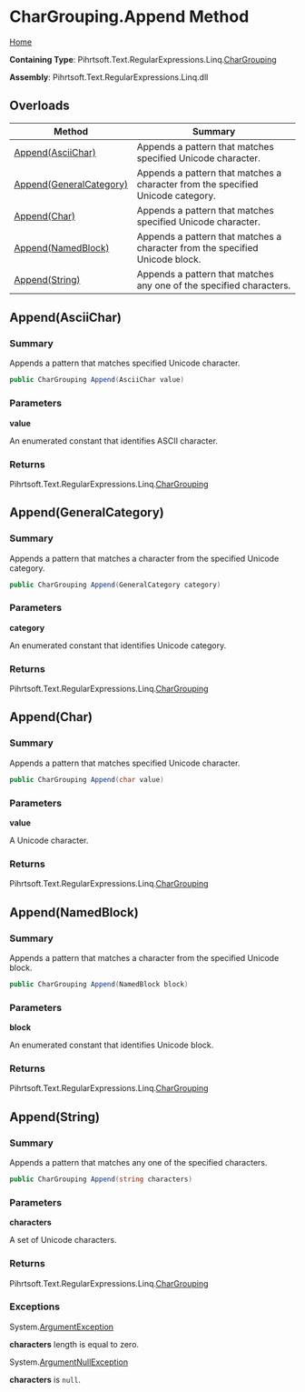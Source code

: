 # CharGrouping\.Append Method

[Home](../../../../../../README.md)

**Containing Type**: Pihrtsoft\.Text\.RegularExpressions\.Linq\.[CharGrouping](../README.md)

**Assembly**: Pihrtsoft\.Text\.RegularExpressions\.Linq\.dll

## Overloads

| Method | Summary |
| ------ | ------- |
| [Append(AsciiChar)](#Pihrtsoft_Text_RegularExpressions_Linq_CharGrouping_Append_Pihrtsoft_Text_RegularExpressions_Linq_AsciiChar_) | Appends a pattern that matches specified Unicode character\. |
| [Append(GeneralCategory)](#Pihrtsoft_Text_RegularExpressions_Linq_CharGrouping_Append_Pihrtsoft_Text_RegularExpressions_Linq_GeneralCategory_) | Appends a pattern that matches a character from the specified Unicode category\. |
| [Append(Char)](#Pihrtsoft_Text_RegularExpressions_Linq_CharGrouping_Append_System_Char_) | Appends a pattern that matches specified Unicode character\. |
| [Append(NamedBlock)](#Pihrtsoft_Text_RegularExpressions_Linq_CharGrouping_Append_Pihrtsoft_Text_RegularExpressions_Linq_NamedBlock_) | Appends a pattern that matches a character from the specified Unicode block\. |
| [Append(String)](#Pihrtsoft_Text_RegularExpressions_Linq_CharGrouping_Append_System_String_) | Appends a pattern that matches any one of the specified characters\. |

## Append\(AsciiChar\) <a name="Pihrtsoft_Text_RegularExpressions_Linq_CharGrouping_Append_Pihrtsoft_Text_RegularExpressions_Linq_AsciiChar_"></a>

### Summary

Appends a pattern that matches specified Unicode character\.

```csharp
public CharGrouping Append(AsciiChar value)
```

### Parameters

**value**

An enumerated constant that identifies ASCII character\.

### Returns

Pihrtsoft\.Text\.RegularExpressions\.Linq\.[CharGrouping](../README.md)

## Append\(GeneralCategory\) <a name="Pihrtsoft_Text_RegularExpressions_Linq_CharGrouping_Append_Pihrtsoft_Text_RegularExpressions_Linq_GeneralCategory_"></a>

### Summary

Appends a pattern that matches a character from the specified Unicode category\.

```csharp
public CharGrouping Append(GeneralCategory category)
```

### Parameters

**category**

An enumerated constant that identifies Unicode category\.

### Returns

Pihrtsoft\.Text\.RegularExpressions\.Linq\.[CharGrouping](../README.md)

## Append\(Char\) <a name="Pihrtsoft_Text_RegularExpressions_Linq_CharGrouping_Append_System_Char_"></a>

### Summary

Appends a pattern that matches specified Unicode character\.

```csharp
public CharGrouping Append(char value)
```

### Parameters

**value**

A Unicode character\.

### Returns

Pihrtsoft\.Text\.RegularExpressions\.Linq\.[CharGrouping](../README.md)

## Append\(NamedBlock\) <a name="Pihrtsoft_Text_RegularExpressions_Linq_CharGrouping_Append_Pihrtsoft_Text_RegularExpressions_Linq_NamedBlock_"></a>

### Summary

Appends a pattern that matches a character from the specified Unicode block\.

```csharp
public CharGrouping Append(NamedBlock block)
```

### Parameters

**block**

An enumerated constant that identifies Unicode block\.

### Returns

Pihrtsoft\.Text\.RegularExpressions\.Linq\.[CharGrouping](../README.md)

## Append\(String\) <a name="Pihrtsoft_Text_RegularExpressions_Linq_CharGrouping_Append_System_String_"></a>

### Summary

Appends a pattern that matches any one of the specified characters\.

```csharp
public CharGrouping Append(string characters)
```

### Parameters

**characters**

A set of Unicode characters\.

### Returns

Pihrtsoft\.Text\.RegularExpressions\.Linq\.[CharGrouping](../README.md)

### Exceptions

System\.[ArgumentException](https://docs.microsoft.com/en-us/dotnet/api/system.argumentexception)

**characters** length is equal to zero\.

System\.[ArgumentNullException](https://docs.microsoft.com/en-us/dotnet/api/system.argumentnullexception)

**characters** is `null`\.

